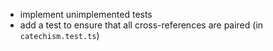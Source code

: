- implement unimplemented tests
- add a test to ensure that all cross-references are paired (in `catechism.test.ts`)
